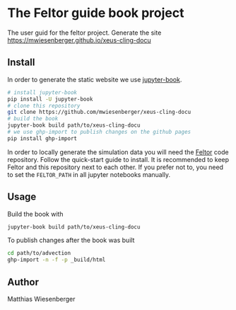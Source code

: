 # The Feltor guide book project

The user guid for the feltor project.
Generate the site https://mwiesenberger.github.io/xeus-cling-docu

## Install
In order to generate the static website we use
[jupyter-book](https://jupyterbook.org).

```bash
# install jupyter-book
pip install -U jupyter-book
# clone this repository
git clone https://github.com/mwiesenberger/xeus-cling-docu
# build the book
jupyter-book build path/to/xeus-cling-docu
# we use ghp-import to publish changes on the github pages
pip install ghp-import
```
In order to locally generate the simulation data you will need the
[Feltor](https://github.com/feltor-dev/feltor) code repository.  Follow the
quick-start guide to install.  It is recommended to keep Feltor and this
repository next to each other.  If you prefer not to, you need to set the
`FELTOR_PATH` in all jupyter notebooks manually.

## Usage
Build the book with
```bash
jupyter-book build path/to/xeus-cling-docu
```
To publish changes after the book was built
```bash
cd path/to/advection
ghp-import -n -f -p _build/html
```

## Author
Matthias Wiesenberger
